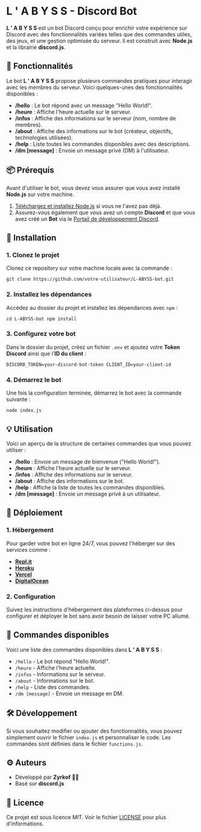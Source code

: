 # L ' A B Y S S - Discord Bot

**L ' A B Y S S** est un bot Discord conçu pour enrichir votre expérience sur Discord avec des fonctionnalités variées telles que des commandes utiles, des jeux, et une gestion optimisée du serveur. Il est construit avec **Node.js** et la librairie **discord.js**.

## 📜 Fonctionnalités

Le bot **L ' A B Y S S** propose plusieurs commandes pratiques pour interagir avec les membres du serveur. Voici quelques-unes des fonctionnalités disponibles :

- **/hello** : Le bot répond avec un message "Hello World!".
- **/heure** : Affiche l'heure actuelle sur le serveur.
- **/infos** : Affiche des informations sur le serveur (nom, nombre de membres).
- **/about** : Affiche des informations sur le bot (créateur, objectifs, technologies utilisées).
- **/help** : Liste toutes les commandes disponibles avec des descriptions.
- **/dm [message]** : Envoie un message privé (DM) à l'utilisateur.

## 📦 Prérequis

Avant d'utiliser le bot, vous devez vous assurer que vous avez installé **Node.js** sur votre machine.

1. [Téléchargez et installez Node.js](https://nodejs.org/) si vous ne l'avez pas déjà.
2. Assurez-vous également que vous avez un compte **Discord** et que vous avez créé un **Bot** via le [Portail de développement Discord](https://discord.com/developers/applications).

## 🔧 Installation

### 1. Clonez le projet

Clonez ce repository sur votre machine locale avec la commande :

```git clone https://github.com/votre-utilisateur/L-ABYSS-bot.git```

### 2. Installez les dépendances

Accédez au dossier du projet et installez les dépendances avec `npm` :

```cd L-ABYSS-bot npm install```

### 3. Configurez votre bot

Dans le dossier du projet, créez un fichier `.env` et ajoutez votre **Token Discord** ainsi que l'**ID du client** :

```DISCORD_TOKEN=your-discord-bot-token CLIENT_ID=your-client-id```

### 4. Démarrez le bot

Une fois la configuration terminée, démarrez le bot avec la commande suivante :

```node index.js```

## 💡 Utilisation

Voici un aperçu de la structure de certaines commandes que vous pouvez utiliser :

- **/hello** : Envoie un message de bienvenue ("Hello World!").
- **/heure** : Affiche l'heure actuelle sur le serveur.
- **/infos** : Affiche des informations sur le serveur.
- **/about** : Affiche des informations sur le bot.
- **/help** : Affiche la liste de toutes les commandes disponibles.
- **/dm [message]** : Envoie un message privé à un utilisateur.

## 🚀 Déploiement

### 1. Hébergement

Pour garder votre bot en ligne 24/7, vous pouvez l'héberger sur des services comme :

- **[Repl.it](https://replit.com/)**
- **[Heroku](https://heroku.com)**
- **[Vercel](https://vercel.com)**
- **[DigitalOcean](https://www.digitalocean.com)**

### 2. Configuration

Suivez les instructions d'hébergement des plateformes ci-dessus pour configurer et déployer le bot sans avoir besoin de laisser votre PC allumé.

## 🔧 Commandes disponibles

Voici une liste des commandes disponibles dans **L ' A B Y S S** :

- `/hello` - Le bot répond "Hello World!".
- `/heure` - Affiche l'heure actuelle.
- `/infos` - Informations sur le serveur.
- `/about` - Informations sur le bot.
- `/help` - Liste des commandes.
- `/dm [message]` - Envoie un message en DM.

## 🛠️ Développement

Si vous souhaitez modifier ou ajouter des fonctionnalités, vous pouvez simplement ouvrir le fichier `index.js` et personnaliser le code. Les commandes sont définies dans le fichier `functions.js`.

## ⚙️ Auteurs

- Développé par **Zyrkof** 👨‍💻
- Basé sur **discord.js**

## 📄 Licence

Ce projet est sous licence MIT. Voir le fichier [LICENSE](LICENSE) pour plus d'informations.
